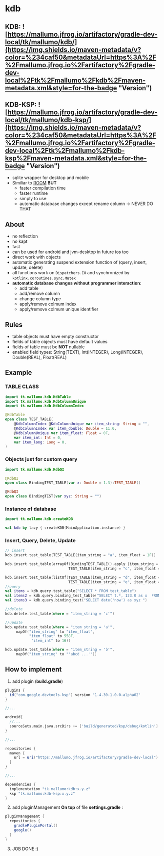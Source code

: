# kdb

## KDB: ![https://mallumo.jfrog.io/artifactory/gradle-dev-local/tk/mallumo/kdb/](https://img.shields.io/maven-metadata/v?color=%234caf50&metadataUrl=https%3A%2F%2Fmallumo.jfrog.io%2Fartifactory%2Fgradle-dev-local%2Ftk%2Fmallumo%2Fkdb%2Fmaven-metadata.xml&style=for-the-badge "Version")

## KDB-KSP: ![https://mallumo.jfrog.io/artifactory/gradle-dev-local/tk/mallumo/kdb-ksp/](https://img.shields.io/maven-metadata/v?color=%234caf50&metadataUrl=https%3A%2F%2Fmallumo.jfrog.io%2Fartifactory%2Fgradle-dev-local%2Ftk%2Fmallumo%2Fkdb-ksp%2Fmaven-metadata.xml&style=for-the-badge "Version")

* sqlite wrapper for desktop and mobile
* Similiar to [ROOM](https://developer.android.com/jetpack/androidx/releases/room?hl=en) **BUT**
  * faster compilation time
  * faster runtime
  * simply to use
  * automatic database changes except rename column -> NEVER DO THAT

## About
* no reflection
* no kapt
* fast
* can be used for android and jvm-desktop in future ios too
* direct work with objects
* automatic generating suspend extension function of (query, insert, update, delete)
* all functions work on ``Dispatchers.IO`` and synchronized by ``kotlinx.coroutines.sync.Mutex``
* **automatic database changes without programmer interaction:**
  * add table
  * add/remove column
  * change column type
  * apply/remove colmum index
  * apply/remove colmum unique identifier

## Rules
* table objects must have empty constructor
* fields of table objects must have default values
* fields of table must be **NOT** nullable
* enabled field types: String(TEXT), Int(INTEGER), Long(INTEGER), Double(REAL), Float(REAL)

## Example

### TABLE CLASS
```kotlin
import tk.mallumo.kdb.KdbTable
import tk.mallumo.kdb.KdbColumnUnique
import tk.mallumo.kdb.KdbColumnIndex

@KdbTable
open class TEST_TABLE(
    @KdbColumnIndex @KdbColumnUnique var item_string: String = "",
    @KdbColumnIndex var item_double: Double = 11.0,
    @KdbColumnUnique var item_float: Float = 0F,
    var item_int: Int = 0,
    var item_long: Long = 0,
)
```

### Objects just for custom query
```kotlin
import tk.mallumo.kdb.KdbQI

@KdbQI
open class BindingTEST_TABLE(var x: Double = 1.3):TEST_TABLE()

@KdbQI
open class BindingTEST(var xyz: String = "")
```

### Instance of database
```kotlin
import tk.mallumo.kdb.createKDB

val kdb by lazy { createKDB(MainApplication.instance) }
```

### Insert, Query, Delete, Update
```kotlin
// insert
kdb.insert.test_table(TEST_TABLE(item_string = "a", item_float = 1F))

kdb.insert.test_table(arrayOf(BindingTEST_TABLE().apply {item_string = "b"; item_float = 2F },
                             TEST_TABLE(item_string = "c", item_float = 3F)))

kdb.insert.test_table(listOf(TEST_TABLE(item_string = "d", item_float = 4F),
                             TEST_TABLE(item_string = "e", item_float = 5F)))
//query
val items = kdb.query.test_table("SELECT * FROM test_table")
val items2 = kdb.query.binding_test_table("SELECT t.*, 123.0 as x  FROM test_table t ")
val items3 = kdb.query.binding_test("SELECT date('now') as xyz ")

//delete
kdb.delete.test_table(where = "item_string = 'c'")

//update
kdb.update.test_table(where = "item_string = 'a'",
     mapOf("item_string" to "item_float",
           "item_float" to 558F,
            "item_int" to 16))

kdb.update.test_table(where = "item_string = 'b'",
     mapOf("item_string" to "'abcd ...'"))
```

## How to implement

1. add plugin (**build.gradle**)

```groovy
plugins {
  id("com.google.devtools.ksp") version "1.4.30-1.0.0-alpha02"
}

//...

android{
  //...
  sourceSets.main.java.srcDirs += ['build/generated/ksp/debug/kotlin']
}

//...

repositories {
  maven {
    url = uri("https://mallumo.jfrog.io/artifactory/gradle-dev-local")
  }
}

//...

dependencies {
  implementation "tk.mallumo:kdb:x.y.z"
  ksp "tk.mallumo:kdb-ksp:x.y.z"
}
```

2. add pluginManagement **On top** of file **settings.gradle** :
```groovy
pluginManagement {
  repositories {
    gradlePluginPortal()
    google()
  }
}
```

3. JOB DONE :)